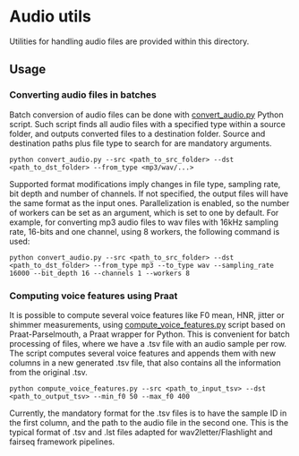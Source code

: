 # Audio utils

Utilities for handling audio files are provided within this directory.

## Usage

### Converting audio files in batches
Batch conversion of audio files can be done with [convert_audio.py](https://github.com/gcambara/speechbook/blob/master/data/utils/audio/convert_audio.py) Python script.
Such script finds all audio files with a specified type within a source folder, and outputs converted files to a destination folder. Source and destination paths plus file type to search for are mandatory arguments.
```
python convert_audio.py --src <path_to_src_folder> --dst <path_to_dst_folder> --from_type <mp3/wav/...>
```
Supported format modifications imply changes in file type, sampling rate, bit depth and number of channels. If not specified, the output files will have the same format as the input ones.
Parallelization is enabled, so the number of workers can be set as an argument, which is set to one by default.
For example, for converting mp3 audio files to wav files with 16kHz sampling rate, 16-bits and one channel, using 8 workers, the following command is used:
```
python convert_audio.py --src <path_to_src_folder> --dst <path_to_dst_folder> --from_type mp3 --to_type wav --sampling_rate 16000 --bit_depth 16 --channels 1 --workers 8
```

### Computing voice features using Praat
It is possible to compute several voice features like F0 mean, HNR, jitter or shimmer measurements, using [compute_voice_features.py](https://github.com/gcambara/speechbook/blob/master/data/utils/audio/compute_voice_features.py) script based on Praat-Parselmouth, a Praat wrapper for Python. This is convenient for batch processing of files, where we have a .tsv file with an audio sample per row. The script computes several voice features and appends them with new columns in a new generated .tsv file, that also contains all the information from the original .tsv.
```
python compute_voice_features.py --src <path_to_input_tsv> --dst <path_to_output_tsv> --min_f0 50 --max_f0 400
```

Currently, the mandatory format for the .tsv files is to have the sample ID in the first column, and the path to the audio file in the second one. This is the typical format of .tsv and .lst files adapted for wav2letter/Flashlight and fairseq framework pipelines.